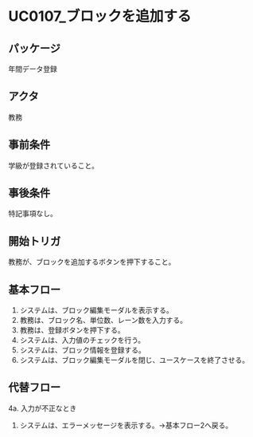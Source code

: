 # UC0107_ブロックを追加する

## パッケージ

年間データ登録
## アクタ
教務

## 事前条件
学級が登録されていること。

## 事後条件
特記事項なし。

## 開始トリガ
教務が、ブロックを追加するボタンを押下すること。

## 基本フロー
1. システムは、ブロック編集モーダルを表示する。
2. 教務は、ブロック名、単位数、レーン数を入力する。
3. 教務は、登録ボタンを押下する。
4. システムは、入力値のチェックを行う。
5. システムは、ブロック情報を登録する。
6. システムは、ブロック編集モーダルを閉じ、ユースケースを終了させる。

## 代替フロー
4a. 入力が不正なとき
1. システムは、エラーメッセージを表示する。→基本フロー2へ戻る。